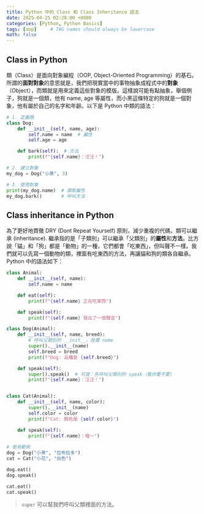 ```yaml
---
title: Python 中的 Class 和 Class Inheritance 語法
date: 2025-04-25 02:28:00 +0800
categories: [Python, Python Basics]  
tags: [oop]     # TAG names should always be lowercase
math: false
---
```


## Class in Python
類（Class）是面向對象編程（OOP, Object-Oriented Programming）的基石。所謂的**面對對象**的意思就是，我們把現實當中的事物抽象成程式中的**對象**（Object），而類就是用來定義這些對象的模版。這樣說可能有點抽象，舉個例子，狗就是一個類，他有 name, age 等屬性，而小黑這條特定的狗就是一個對象，他有屬於自己的名字和年齡。以下是 Python 中類的語法：

```python
# 1. 定義類
class Dog:
    def __init__(self, name, age):
        self.name = name  # 屬性
        self.age = age

    def bark(self):  # 方法
        print(f"{self.name}：汪汪！")

# 2. 建立對象
my_dog = Dog("小黑", 3)

# 3. 使用對象
print(my_dog.name)  # 讀取屬性
my_dog.bark()       # 呼叫方法
```

## Class inheritance in Python
為了更好地貫徹 DRY (Dont Repeat Yourself) 原則，減少重複的代碼，類可以繼承 (inheritance). 繼承指的是「子類別」可以繼承「父類別」的**屬性**和**方法**。比方說「貓」和「狗」都是「動物」的一種，它們都會「吃東西」，但叫聲不一樣。我們就可以先寫一個動物的類，裡面有吃東西的方法，再讓貓和狗的類各自繼承。Python 中的語法如下：
```python
class Animal:
    def __init__(self, name):
        self.name = name

    def eat(self):
        print(f"{self.name} 正在吃東西")

    def speak(self):
        print(f"{self.name} 發出了一個聲音")

class Dog(Animal):
    def __init__(self, name, breed):
        # 呼叫父類別的 __init__，設置 name
        super().__init__(name)
        self.breed = breed
        print(f"Dog: 品種是 {self.breed}")

    def speak(self):
        super().speak()  # 可選：先呼叫父類別的 speak（看你要不要）
        print(f"{self.name}：汪汪！")


class Cat(Animal):
    def __init__(self, name, color):
        super().__init__(name)
        self.color = color
        print(f"Cat: 顏色是 {self.color}")

    def speak(self):
        print(f"{self.name}：喵～")
        
# 使用範例
dog = Dog("小黑", "拉布拉多")
cat = Cat("小花", "白色")

dog.eat()
dog.speak()

cat.eat()
cat.speak()
```

> `super` 可以幫我們呼叫父類裡面的方法。
